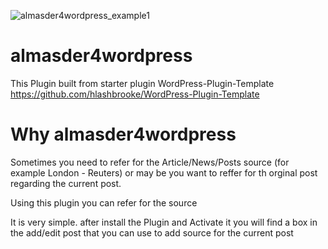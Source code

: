 ![almasder4wordpress_example1](https://cloud.githubusercontent.com/assets/162535/12853358/b7e03b52-cc44-11e5-8bc1-b767d2ef3558.png)

almasder4wordpress
===================

This Plugin built from starter plugin WordPress-Plugin-Template 
https://github.com/hlashbrooke/WordPress-Plugin-Template


Why almasder4wordpress
=======================

Sometimes you need to refer for the Article/News/Posts source (for example London - Reuters) or may be you want to reffer for th orginal post regarding the current post.

Using this plugin you can refer for the source

It is very simple. after install the Plugin and Activate it you will find a box in the add/edit post that you can use to add source for the current post